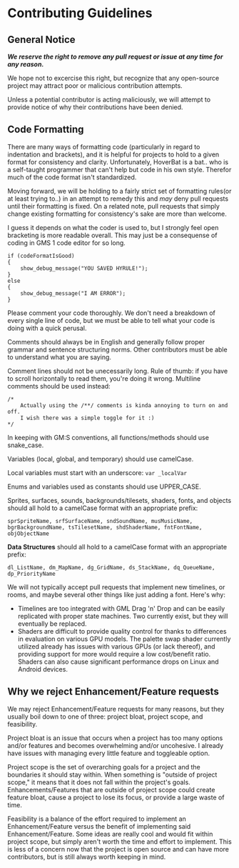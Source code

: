 # Contributing Guidelines
## General Notice
***We reserve the right to remove any pull request or issue at any time for any reason.***

We hope not to excercise this right, but recognize that any open-source project may attract poor or malicious contribution attempts.

Unless a potential contributor is acting maliciously, we will attempt to provide notice of why their contributions have been denied.
## Code Formatting
There are many ways of formatting code (particularly in regard to indentation and brackets), and it is helpful for projects to hold to a given format for consistency and clarity. Unfortunately, HoverBat is a bat.. who is a self-taught programmer that can't help but code in his own style. Therefor much of the code format isn't standardized.

Moving forward, we will be holding to a fairly strict set of formatting rules(or at least trying to..) in an attempt to remedy this and *may* deny pull requests until their formatting is fixed. On a related note, pull requests that simply change existing formatting for consistency's sake are more than welcome.

I guess it depends on what the coder is used to, but I strongly feel open bracketing is more readable overall. This may just be a consequense of coding in GMS 1 code editor for so long.
```
if (codeFormatIsGood)
{
    show_debug_message("YOU SAVED HYRULE!");
} 
else
{
    show_debug_message("I AM ERROR");
}
```
Please comment your code thoroughly. We don't need a breakdown of every single line of code, but we must be able to tell what your code is doing with a quick perusal.

Comments should always be in English and generally follow proper grammar and sentence structuring norms. Other contributors must be able to understand what you are saying.

Comment lines should not be unecessarily long. Rule of thumb: if you have to scroll horizontally to read them, you're doing it wrong. Multiline comments should be used instead:
```
/*
    Actually using the /**/ comments is kinda annoying to turn on and off.
    I wish there was a simple toggle for it :)
*/
```
In keeping with GM:S conventions, all functions/methods should use snake_case.

Variables (local, global, and temporary) should use camelCase.

Local variables must start with an underscore: `var _localVar`

Enums and variables used as constants should use UPPER_CASE.

Sprites, surfaces, sounds, backgrounds/tilesets, shaders, fonts, and objects should all hold to a camelCase format with an appropriate prefix:
```
sprSpriteName, srfSurfaceName, sndSoundName, musMusicName, bgrBackgroundName, tsTilesetName, shdShaderName, fntFontName, objObjectName
```

**Data Structures** should all hold to a camelCase format with an appropriate prefix:
```
dl_ListName, dm_MapName, dg_GridName, ds_StackName, dq_QueueName, dp_PriorityName
```
We will not typically accept pull requests that implement new timelines, or rooms, and maybe several other things like just adding a font. Here's why:
* Timelines are too integrated with GML Drag 'n' Drop and can be easily replicated with proper state machines. Two currently exist, but they will eventually be replaced.
* Shaders are difficult to provide quality control for thanks to differences in evaluation on various GPU models. The palette swap shader currently utilized already has issues with various GPUs (or lack thereof), and providing support for more would require a low cost/benefit ratio. Shaders can also cause significant performance drops on Linux and Android devices.
## Why we reject Enhancement/Feature requests
We may reject Enhancement/Feature requests for many reasons, but they usually boil down to one of three: project bloat, project scope, and feasibility.

Project bloat is an issue that occurs when a project has too many options and/or features and becomes overwhelming and/or uncohesive. I already have issues with managing every little feature and toggleable option.

Project scope is the set of overarching goals for a project and the boundaries it should stay within. When something is "outside of project scope," it means that it does not fall within the project's goals. Enhancements/Features that are outside of project scope could create feature bloat, cause a project to lose its focus, or provide a large waste of time.

Feasibility is a balance of the effort required to implement an Enhancement/Feature versus the benefit of implementing said Enhancement/Feature. Some ideas are really cool and would fit within project scope, but simply aren't worth the time and effort to implement. This is less of a concern now that the project is open source and can have more contributors, but is still always worth keeping in mind.
